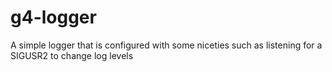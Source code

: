 g4-logger
=========

A simple logger that is configured with some niceties such as listening for a SIGUSR2 to change log levels
